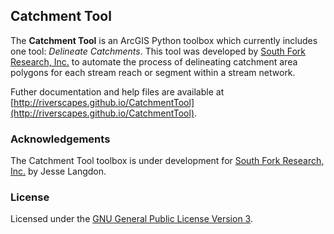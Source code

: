 
## Catchment Tool
The **Catchment Tool** is an ArcGIS Python toolbox which currently includes one tool: 
*Delineate Catchments*. This tool was developed by [South Fork Research, Inc.](https://southforkresearch.org) 
to automate the process of delineating catchment area polygons for each stream reach 
or segment within a stream network. 

Futher documentation and help files are available at [http://riverscapes.github.io/CatchmentTool](http://riverscapes.github.io/CatchmentTool).

### Acknowledgements
The Catchment Tool toolbox is under development for [South Fork Research, Inc.](http://southforkresearch.org) by Jesse Langdon.

### License
Licensed under the [GNU General Public License Version 3](../License.txt).

